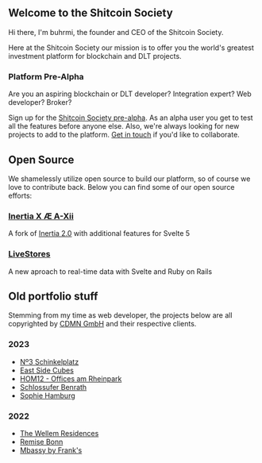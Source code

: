 ## Welcome to the Shitcoin Society

Hi there, I'm buhrmi, the founder and CEO of the Shitcoin Society.

Here at the Shitcoin Society our mission is to offer you the world's greatest investment platform for blockchain and DLT projects.

### Platform Pre-Alpha

Are you an aspiring blockchain or DLT developer? Integration expert? Web developer? Broker? 

Sign up for the [Shitcoin Society pre-alpha](https://testing.shitcoinsociety.com). As an alpha user you get to test all the features before anyone else. Also, we're always looking for new projects to add to the platform. [Get in touch](mailto:buhrmi@shitcoinsociety.com) if you'd like to collaborate. 

## Open Source

We shamelessly utilize open source to build our platform, so of course we love to contribute back. Below you can find some of our open source efforts:

### [Inertia X Æ A-Xii](https://github.com/buhrmi/inertiax)

A fork of [Inertia 2.0](https://inertiajs.com) with additional features for Svelte 5

### [LiveStores](https://github.com/buhrmi/livestores)

A new aproach to real-time data with Svelte and Ruby on Rails


## Old portfolio stuff

Stemming from my time as web developer, the projects below are all copyrighted by [CDMN GmbH](https://cdmn.de) and their respective clients.

### 2023

- [Nº3 Schinkelplatz](https://no3-schinkelplatz.cdmn.de/en)
- [East Side Cubes](https://www.east-side-cubes.de)
- [HOM12 - Offices am Rheinpark](https://www.hom12.de)
- [Schlossufer Benrath](https://www.schlossufer-benrath.de)
- [Sophie Hamburg](https://sophie.hamburg)

### 2022

- [The Wellem Residences](https://www.thewellemresidences.com)
- [Remise Bonn](https://www.remise-bonn.de)
- [Mbassy by Frank's](https://www.mbassybyfranks.com)

